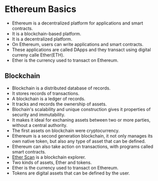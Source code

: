 # Ethereum Basics
- Ethereum is a decentralized platform for applications and smart contracts.
- It is a blockchain-based platform.
- It is a decentralized platform.
- On Ethereum, users can write applications and smart contracts.
- These applications are called DApps and they transact using digital curreny calle Ether(ETH).
- Ether is the currency used to transact on Ethereum.

## Blockchain
- Blockchain is a distributed database of records.
- It stores records of transactions.
- A blockchain is a ledger of records.
- It tracks and records the ownership of assets.
- Blochain's scalability and unique construction gives it properties of security and immutability.
- It makes it ideal for exchaning assets between two or more parties, without a central authority.
- The first assets on blockchain were cryptocurrency.
- Ethereum is a second generation blockchain, it not only manages its own native token, but also any type of asset that can be defined.
- Ethereum can also take action on transactions, with programs called smart contracts.
- [Ether Scan](https://etherscan.io/) is a blockchain explorer.
- Two kinds of assets, Ether and tokens.
- Ether is the currency used to transact on Ethereum.
- Tokens are digital assets that can be defined by the user.